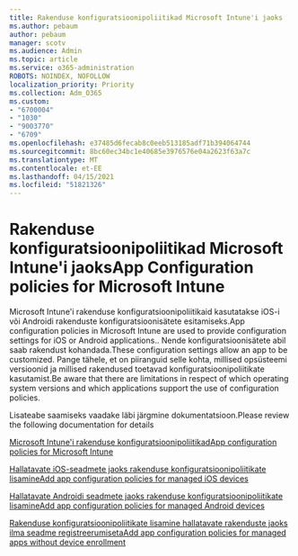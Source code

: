 ```yaml
---
title: Rakenduse konfiguratsioonipoliitikad Microsoft Intune'i jaoks
ms.author: pebaum
author: pebaum
manager: scotv
ms.audience: Admin
ms.topic: article
ms.service: o365-administration
ROBOTS: NOINDEX, NOFOLLOW
localization_priority: Priority
ms.collection: Adm_O365
ms.custom:
- "6700004"
- "1030"
- "9003770"
- "6709"
ms.openlocfilehash: e37485d6fecab8c0eeb513185adf71b394064744
ms.sourcegitcommit: 8bc60ec34bc1e40685e3976576e04a2623f63a7c
ms.translationtype: MT
ms.contentlocale: et-EE
ms.lasthandoff: 04/15/2021
ms.locfileid: "51821326"
---
```

# <a name="app-configuration-policies-for-microsoft-intune"></a><span data-ttu-id="bcdb2-102">Rakenduse konfiguratsioonipoliitikad Microsoft Intune'i jaoks</span><span class="sxs-lookup"><span data-stu-id="bcdb2-102">App Configuration policies for Microsoft Intune</span></span>

<span data-ttu-id="bcdb2-103">Microsoft Intune'i rakenduse konfiguratsioonipoliitikaid kasutatakse iOS-i või Androidi rakenduste konfiguratsioonisätete esitamiseks.</span><span class="sxs-lookup"><span data-stu-id="bcdb2-103">App configuration policies in Microsoft Intune are used to provide configuration settings for iOS or Android applications..</span></span> <span data-ttu-id="bcdb2-104">Nende konfiguratsioonisätete abil saab rakendust kohandada.</span><span class="sxs-lookup"><span data-stu-id="bcdb2-104">These configuration settings allow an app to be customized.</span></span> <span data-ttu-id="bcdb2-105">Pange tähele, et on piiranguid selle kohta, millised opsüsteemi versioonid ja millised rakendused toetavad konfiguratsioonipoliitikate kasutamist.</span><span class="sxs-lookup"><span data-stu-id="bcdb2-105">Be aware that there are limitations in respect of which operating system versions and which applications support the use of configuration policies.</span></span>

<span data-ttu-id="bcdb2-106">Lisateabe saamiseks vaadake läbi järgmine dokumentatsioon.</span><span class="sxs-lookup"><span data-stu-id="bcdb2-106">Please review the following documentation for details</span></span>

[<span data-ttu-id="bcdb2-107">Microsoft Intune'i rakenduse konfiguratsioonipoliitikad</span><span class="sxs-lookup"><span data-stu-id="bcdb2-107">App configuration policies for Microsoft Intune</span></span>](https://docs.microsoft.com/intune/app-configuration-policies-overview)  

[<span data-ttu-id="bcdb2-108">Hallatavate iOS-seadmete jaoks rakenduse konfiguratsioonipoliitikate lisamine</span><span class="sxs-lookup"><span data-stu-id="bcdb2-108">Add app configuration policies for managed iOS devices</span></span>](https://docs.microsoft.com/intune/app-configuration-policies-use-ios)  

[<span data-ttu-id="bcdb2-109">Hallatavate Androidi seadmete jaoks rakenduse konfiguratsioonipoliitikate lisamine</span><span class="sxs-lookup"><span data-stu-id="bcdb2-109">Add app configuration policies for managed Android devices</span></span>](https://docs.microsoft.com/intune/app-configuration-policies-use-android)

[<span data-ttu-id="bcdb2-110">Rakenduse konfiguratsioonipoliitikate lisamine hallatavate rakenduste jaoks ilma seadme registreerumiseta</span><span class="sxs-lookup"><span data-stu-id="bcdb2-110">Add app configuration policies for managed apps without device enrollment</span></span>](https://docs.microsoft.com/intune/app-configuration-policies-managed-app)
